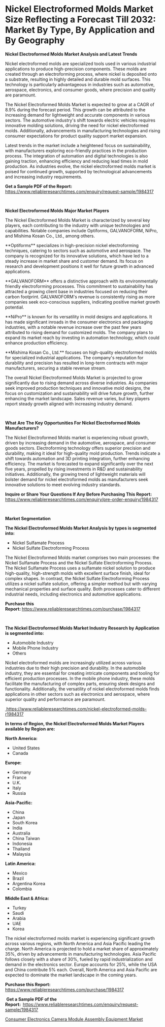 <p><h1>Nickel Electroformed Molds Market Size Reflecting a Forecast Till 2032: Market By Type, By Application and By Geography</h1></p><p><strong>Nickel Electroformed Molds Market Analysis and Latest Trends</strong></p>
<p><p>Nickel electroformed molds are specialized tools used in various industrial applications to produce high-precision components. These molds are created through an electroforming process, where nickel is deposited onto a substrate, resulting in highly detailed and durable mold surfaces. This technology is particularly advantageous in industries such as automotive, aerospace, electronics, and consumer goods, where precision and quality are paramount.</p><p>The Nickel Electroformed Molds Market is expected to grow at a CAGR of 8.9% during the forecast period. This growth can be attributed to the increasing demand for lightweight and accurate components in various sectors. The automotive industry's shift towards electric vehicles requires innovative molding solutions, driving the need for nickel electroformed molds. Additionally, advancements in manufacturing technologies and rising consumer expectations for product quality support market expansion.</p><p>Latest trends in the market include a heightened focus on sustainability, with manufacturers exploring eco-friendly practices in the production process. The integration of automation and digital technologies is also gaining traction, enhancing efficiency and reducing lead times in mold production. As industries evolve, the nickel electroformed molds market is poised for continued growth, supported by technological advancements and increasing industry requirements.</p></p>
<p><strong>Get a Sample PDF of the Report:&nbsp;</strong> <a href="https://www.reliableresearchtimes.com/enquiry/request-sample/1984317?utm_campaign=2196&utm_medium=2&utm_source=Github&utm_content=ia&utm_term=02032025&utm_id=nickel-electroformed-molds">https://www.reliableresearchtimes.com/enquiry/request-sample/1984317</a></p>
<p>&nbsp;</p>
<p><strong>Nickel Electroformed Molds Major Market Players</strong></p>
<p><p>The Nickel Electroformed Molds Market is characterized by several key players, each contributing to the industry with unique technologies and capabilities. Notable companies include Optiforms, GALVANOFORM, NiPro, and Mishima Kosan Co., Ltd., among others. </p><p>**Optiforms** specializes in high-precision nickel electroforming techniques, catering to sectors such as automotive and aerospace. The company is recognized for its innovative solutions, which have led to a steady increase in market share and customer demand. Its focus on research and development positions it well for future growth in advanced applications.</p><p>**GALVANOFORM** offers a distinctive approach with its environmentally friendly electroforming processes. This commitment to sustainability has attracted a growing client base in industries focused on reducing their carbon footprint. GALVANOFORM's revenue is consistently rising as more companies seek eco-conscious suppliers, indicating positive market growth potential.</p><p>**NiPro** is known for its versatility in mold designs and applications. It has made significant inroads in the consumer electronics and packaging industries, with a notable revenue increase over the past few years attributed to rising demand for customized molds. The company plans to expand its market reach by investing in automation technology, which could enhance production efficiency.</p><p>**Mishima Kosan Co., Ltd.** focuses on high-quality electroformed molds for specialized industrial applications. The company's reputation for durability and precision has resulted in long-term contracts with major manufacturers, securing a stable revenue stream.</p><p>The overall Nickel Electroformed Molds Market is projected to grow significantly due to rising demand across diverse industries. As companies seek improved production techniques and innovative mold designs, the focus on customization and sustainability will drive future growth, further enhancing the market landscape. Sales revenue varies, but key players report steady growth aligned with increasing industry demand.</p></p>
<p>&nbsp;</p>
<p><strong>What Are The Key Opportunities For Nickel Electroformed Molds Manufacturers?</strong></p>
<p><p>The Nickel Electroformed Molds market is experiencing robust growth, driven by increasing demand in the automotive, aerospace, and consumer goods sectors. Electroforming technology offers superior precision and durability, making it ideal for high-quality mold production. Trends indicate a shift towards automation and 3D printing integration, further enhancing efficiency. The market is forecasted to expand significantly over the next five years, propelled by rising investments in R&D and sustainability initiatives. Additionally, the growing trend of lightweight materials will bolster demand for nickel electroformed molds as manufacturers seek innovative solutions to meet evolving industry standards.</p></p>
<p><strong>Inquire or Share Your Questions If Any Before Purchasing This Report:</strong> <a href="https://www.reliableresearchtimes.com/enquiry/pre-order-enquiry/1984317?utm_campaign=2196&utm_medium=2&utm_source=Github&utm_content=ia&utm_term=02032025&utm_id=nickel-electroformed-molds">https://www.reliableresearchtimes.com/enquiry/pre-order-enquiry/1984317</a></p>
<p>&nbsp;</p>
<p><strong>Market Segmentation</strong></p>
<p><strong>The Nickel Electroformed Molds Market Analysis by types is segmented into:</strong></p>
<p><ul><li>Nickel Sulfamate Process</li><li>Nickel Sulfate Electroforming Process</li></ul></p>
<p><p>The Nickel Electroformed Molds market comprises two main processes: the Nickel Sulfamate Process and the Nickel Sulfate Electroforming Process. The Nickel Sulfamate Process uses a sulfamate nickel solution to produce high-quality, high-strength molds with excellent surface finish, ideal for complex shapes. In contrast, the Nickel Sulfate Electroforming Process utilizes a nickel sulfate solution, offering a simpler method but with varying mechanical properties and surface quality. Both processes cater to different industrial needs, including electronics and automotive applications.</p></p>
<p><strong>Purchase this Report:&nbsp;</strong><a href="https://www.reliableresearchtimes.com/purchase/1984317?utm_campaign=2196&utm_medium=2&utm_source=Github&utm_content=ia&utm_term=02032025&utm_id=nickel-electroformed-molds">https://www.reliableresearchtimes.com/purchase/1984317</a></p>
<p>&nbsp;</p>
<p><strong>The Nickel Electroformed Molds Market Industry Research by Application is segmented into:</strong></p>
<p><ul><li>Automobile Industry</li><li>Mobile Phone Industry</li><li>Others</li></ul></p>
<p><p>Nickel electroformed molds are increasingly utilized across various industries due to their high precision and durability. In the automobile industry, they are essential for creating intricate components and tooling for efficient production processes. In the mobile phone industry, these molds facilitate the manufacturing of complex parts, ensuring sleek designs and functionality. Additionally, the versatility of nickel electroformed molds finds applications in other sectors such as electronics and aerospace, where superior quality and performance are paramount.</p></p>
<p><a href="https://www.reliableresearchtimes.com/nickel-electroformed-molds-r1984317?utm_campaign=2196&utm_medium=2&utm_source=Github&utm_content=ia&utm_term=02032025&utm_id=nickel-electroformed-molds">&nbsp;https://www.reliableresearchtimes.com/nickel-electroformed-molds-r1984317</a></p>
<p><strong>In terms of Region, the Nickel Electroformed Molds Market Players available by Region are:</strong></p>
<p>
    <p> <strong> North America: </strong>
        <ul>
            <li>United States</li>
            <li>Canada</li>
        </ul>
        </p> 
    <p> <strong> Europe: </strong>
        <ul>
            <li>Germany</li>
            <li>France</li>
            <li>U.K.</li>
            <li>Italy</li>
            <li>Russia</li>
        </ul>
        </p> 
    <p> <strong> Asia-Pacific: </strong>
        <ul>
            <li>China</li>
            <li>Japan</li>
            <li>South Korea</li>
            <li>India</li>
            <li>Australia</li>
            <li>China Taiwan</li>
            <li>Indonesia</li>
            <li>Thailand</li>
            <li>Malaysia</li>
        </ul>
        </p> 
    <p> <strong> Latin America: </strong>
        <ul>
            <li>Mexico</li>
            <li>Brazil</li>
            <li>Argentina Korea</li>
            <li>Colombia</li>
        </ul>
        </p> 
    <p> <strong> Middle East & Africa: </strong>
        <ul>
            <li>Turkey</li>
            <li>Saudi</li>
            <li>Arabia</li>
            <li>UAE</li>
            <li>Korea</li>
        </ul>
    </p>
    </p>
<p><p>The nickel electroformed molds market is experiencing significant growth across various regions, with North America and Asia Pacific leading the charge. North America is projected to hold a market share of approximately 35%, driven by advancements in manufacturing technologies. Asia Pacific follows closely with a share of 30%, fueled by rapid industrialization and demand in the electronics sector. Europe accounts for 25%, while the USA and China contribute 5% each. Overall, North America and Asia Pacific are expected to dominate the market landscape in the coming years.</p></p>
<p><strong>Purchase this Report: </strong><a href="https://www.reliableresearchtimes.com/purchase/1984317?utm_campaign=2196&utm_medium=2&utm_source=Github&utm_content=ia&utm_term=02032025&utm_id=nickel-electroformed-molds">https://www.reliableresearchtimes.com/purchase/1984317</a></p>
<p>&nbsp;<strong>Get a Sample PDF of the Report:&nbsp;&nbsp;</strong><a href="https://www.reliableresearchtimes.com/enquiry/request-sample/1984317?utm_campaign=2196&utm_medium=2&utm_source=Github&utm_content=ia&utm_term=02032025&utm_id=nickel-electroformed-molds">https://www.reliableresearchtimes.com/enquiry/request-sample/1984317</a></p>
<p><strong></strong></p>
<p><p><a href="https://github.com/MariaWashington76/Market-Research-Report-List-1/blob/main/consumer-electronics-camera-module-assembly-equipment-market.md?utm_campaign=2196&utm_medium=2&utm_source=Github&utm_content=ia&utm_term=02032025&utm_id=nickel-electroformed-molds">Consumer Electronics Camera Module Assembly Equipment Market</a></p></p>